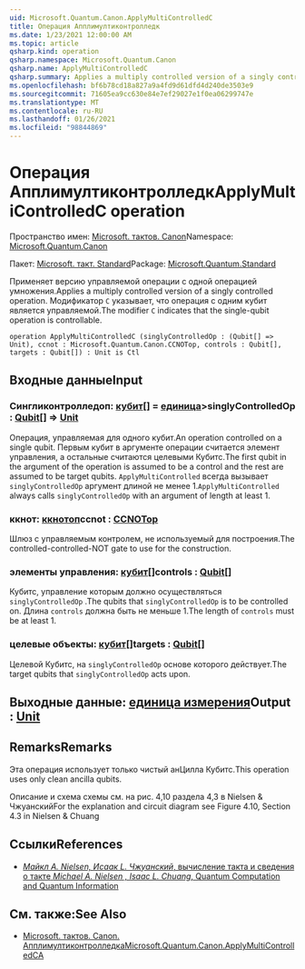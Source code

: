 ```yaml
---
uid: Microsoft.Quantum.Canon.ApplyMultiControlledC
title: Операция Апплимултиконтролледк
ms.date: 1/23/2021 12:00:00 AM
ms.topic: article
qsharp.kind: operation
qsharp.namespace: Microsoft.Quantum.Canon
qsharp.name: ApplyMultiControlledC
qsharp.summary: Applies a multiply controlled version of a singly controlled operation. The modifier `C` indicates that the single-qubit operation is controllable.
ms.openlocfilehash: bf6b78cd18a827a9a4fd9d61dfd4d240de3503e9
ms.sourcegitcommit: 71605ea9cc630e84e7ef29027e1f0ea06299747e
ms.translationtype: MT
ms.contentlocale: ru-RU
ms.lasthandoff: 01/26/2021
ms.locfileid: "98844869"
---
```

# <a name="applymulticontrolledc-operation"></a><span data-ttu-id="16389-102">Операция Апплимултиконтролледк</span><span class="sxs-lookup"><span data-stu-id="16389-102">ApplyMultiControlledC operation</span></span>

<span data-ttu-id="16389-103">Пространство имен: [Microsoft. тактов. Canon](xref:Microsoft.Quantum.Canon)</span><span class="sxs-lookup"><span data-stu-id="16389-103">Namespace: [Microsoft.Quantum.Canon](xref:Microsoft.Quantum.Canon)</span></span>

<span data-ttu-id="16389-104">Пакет: [Microsoft. такт. Standard](https://nuget.org/packages/Microsoft.Quantum.Standard)</span><span class="sxs-lookup"><span data-stu-id="16389-104">Package: [Microsoft.Quantum.Standard](https://nuget.org/packages/Microsoft.Quantum.Standard)</span></span>


<span data-ttu-id="16389-105">Применяет версию управляемой операции с одной операцией умножения.</span><span class="sxs-lookup"><span data-stu-id="16389-105">Applies a multiply controlled version of a singly controlled operation.</span></span>
<span data-ttu-id="16389-106">Модификатор `C` указывает, что операция с одним кубит является управляемой.</span><span class="sxs-lookup"><span data-stu-id="16389-106">The modifier `C` indicates that the single-qubit operation is controllable.</span></span>

```qsharp
operation ApplyMultiControlledC (singlyControlledOp : (Qubit[] => Unit), ccnot : Microsoft.Quantum.Canon.CCNOTop, controls : Qubit[], targets : Qubit[]) : Unit is Ctl
```


## <a name="input"></a><span data-ttu-id="16389-107">Входные данные</span><span class="sxs-lookup"><span data-stu-id="16389-107">Input</span></span>

### <a name="singlycontrolledop--qubit--unit"></a><span data-ttu-id="16389-108">Сингликонтролледоп: [кубит](xref:microsoft.quantum.lang-ref.qubit)[] = [единица](xref:microsoft.quantum.lang-ref.unit)></span><span class="sxs-lookup"><span data-stu-id="16389-108">singlyControlledOp : [Qubit](xref:microsoft.quantum.lang-ref.qubit)[] => [Unit](xref:microsoft.quantum.lang-ref.unit)</span></span> 

<span data-ttu-id="16389-109">Операция, управляемая для одного кубит.</span><span class="sxs-lookup"><span data-stu-id="16389-109">An operation controlled on a single qubit.</span></span>
<span data-ttu-id="16389-110">Первым кубит в аргументе операции считается элемент управления, а остальные считаются целевыми Кубитс.</span><span class="sxs-lookup"><span data-stu-id="16389-110">The first qubit in the argument of the operation is assumed to be a control and the rest are assumed to be target qubits.</span></span>
<span data-ttu-id="16389-111">`ApplyMultiControlled` всегда вызывает `singlyControlledOp` аргумент длиной не менее 1.</span><span class="sxs-lookup"><span data-stu-id="16389-111">`ApplyMultiControlled` always calls `singlyControlledOp` with an argument of length at least 1.</span></span>


### <a name="ccnot--ccnotop"></a><span data-ttu-id="16389-112">ккнот: [ккнотоп](xref:Microsoft.Quantum.Canon.CCNOTop)</span><span class="sxs-lookup"><span data-stu-id="16389-112">ccnot : [CCNOTop](xref:Microsoft.Quantum.Canon.CCNOTop)</span></span>

<span data-ttu-id="16389-113">Шлюз с управляемым контролем, не используемый для построения.</span><span class="sxs-lookup"><span data-stu-id="16389-113">The controlled-controlled-NOT gate to use for the construction.</span></span>


### <a name="controls--qubit"></a><span data-ttu-id="16389-114">элементы управления: [кубит](xref:microsoft.quantum.lang-ref.qubit)[]</span><span class="sxs-lookup"><span data-stu-id="16389-114">controls : [Qubit](xref:microsoft.quantum.lang-ref.qubit)[]</span></span>

<span data-ttu-id="16389-115">Кубитс, управление которым должно осуществляться `singlyControlledOp` .</span><span class="sxs-lookup"><span data-stu-id="16389-115">The qubits that `singlyControlledOp` is to be controlled on.</span></span>
<span data-ttu-id="16389-116">Длина `controls` должна быть не меньше 1.</span><span class="sxs-lookup"><span data-stu-id="16389-116">The length of `controls` must be at least 1.</span></span>


### <a name="targets--qubit"></a><span data-ttu-id="16389-117">целевые объекты: [кубит](xref:microsoft.quantum.lang-ref.qubit)[]</span><span class="sxs-lookup"><span data-stu-id="16389-117">targets : [Qubit](xref:microsoft.quantum.lang-ref.qubit)[]</span></span>

<span data-ttu-id="16389-118">Целевой Кубитс, на `singlyControlledOp` основе которого действует.</span><span class="sxs-lookup"><span data-stu-id="16389-118">The target qubits that `singlyControlledOp` acts upon.</span></span>



## <a name="output--unit"></a><span data-ttu-id="16389-119">Выходные данные: [единица измерения](xref:microsoft.quantum.lang-ref.unit)</span><span class="sxs-lookup"><span data-stu-id="16389-119">Output : [Unit](xref:microsoft.quantum.lang-ref.unit)</span></span>



## <a name="remarks"></a><span data-ttu-id="16389-120">Remarks</span><span class="sxs-lookup"><span data-stu-id="16389-120">Remarks</span></span>

<span data-ttu-id="16389-121">Эта операция использует только чистый анЦилла Кубитс.</span><span class="sxs-lookup"><span data-stu-id="16389-121">This operation uses only clean ancilla qubits.</span></span>

<span data-ttu-id="16389-122">Описание и схема схемы см. на рис. 4,10 раздела 4,3 в Nielsen & Чжуанский</span><span class="sxs-lookup"><span data-stu-id="16389-122">For the explanation and circuit diagram see Figure 4.10, Section 4.3 in Nielsen & Chuang</span></span>

## <a name="references"></a><span data-ttu-id="16389-123">Ссылки</span><span class="sxs-lookup"><span data-stu-id="16389-123">References</span></span>

- [<span data-ttu-id="16389-124">*Майкл A. Nielsen, Исаак L. Чжуанский*, вычисление такта и сведения о такте</span><span class="sxs-lookup"><span data-stu-id="16389-124"> *Michael A. Nielsen , Isaac L. Chuang*, Quantum Computation and Quantum Information </span></span>](http://doi.org/10.1017/CBO9780511976667)

## <a name="see-also"></a><span data-ttu-id="16389-125">См. также:</span><span class="sxs-lookup"><span data-stu-id="16389-125">See Also</span></span>

- [<span data-ttu-id="16389-126">Microsoft. тактов. Canon. Апплимултиконтролледка</span><span class="sxs-lookup"><span data-stu-id="16389-126">Microsoft.Quantum.Canon.ApplyMultiControlledCA</span></span>](xref:Microsoft.Quantum.Canon.ApplyMultiControlledCA)